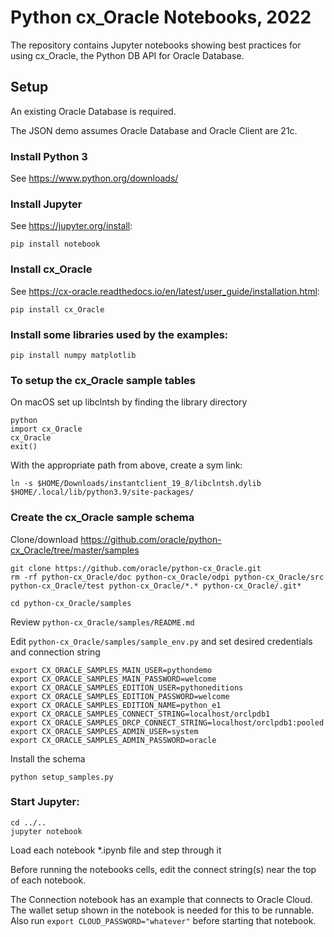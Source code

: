 # Python cx_Oracle Notebooks, 2022

The repository contains Jupyter notebooks showing best practices for using cx_Oracle, the Python DB API for Oracle Database.

## Setup

An existing Oracle Database is required.

The JSON demo assumes Oracle Database and Oracle Client are 21c.

### Install Python 3

See https://www.python.org/downloads/

### Install Jupyter

See https://jupyter.org/install:

    pip install notebook

### Install cx_Oracle

See https://cx-oracle.readthedocs.io/en/latest/user_guide/installation.html:

    pip install cx_Oracle

### Install some libraries used by the examples:

    pip install numpy matplotlib

### To setup the cx_Oracle sample tables

On macOS set up libclntsh by finding the library directory

    python
    import cx_Oracle
    cx_Oracle
    exit()

With the appropriate path from above, create a sym link:

    ln -s $HOME/Downloads/instantclient_19_8/libclntsh.dylib $HOME/.local/lib/python3.9/site-packages/

### Create the cx_Oracle sample schema

Clone/download https://github.com/oracle/python-cx_Oracle/tree/master/samples

    git clone https://github.com/oracle/python-cx_Oracle.git
    rm -rf python-cx_Oracle/doc python-cx_Oracle/odpi python-cx_Oracle/src python-cx_Oracle/test python-cx_Oracle/*.* python-cx_Oracle/.git*

    cd python-cx_Oracle/samples

Review `python-cx_Oracle/samples/README.md`

Edit `python-cx_Oracle/samples/sample_env.py` and set desired credentials and connection string

    export CX_ORACLE_SAMPLES_MAIN_USER=pythondemo
    export CX_ORACLE_SAMPLES_MAIN_PASSWORD=welcome
    export CX_ORACLE_SAMPLES_EDITION_USER=pythoneditions
    export CX_ORACLE_SAMPLES_EDITION_PASSWORD=welcome
    export CX_ORACLE_SAMPLES_EDITION_NAME=python_e1
    export CX_ORACLE_SAMPLES_CONNECT_STRING=localhost/orclpdb1
    export CX_ORACLE_SAMPLES_DRCP_CONNECT_STRING=localhost/orclpdb1:pooled
    export CX_ORACLE_SAMPLES_ADMIN_USER=system
    export CX_ORACLE_SAMPLES_ADMIN_PASSWORD=oracle

Install the schema

    python setup_samples.py

### Start Jupyter:

    cd ../..
    jupyter notebook

Load each notebook *.ipynb file and step through it

Before running the notebooks cells, edit the connect string(s) near the top of each notebook.

The Connection notebook has an example that connects to Oracle Cloud.  The
wallet setup shown in the notebook is needed for this to be runnable.  Also run
``export CLOUD_PASSWORD="whatever"`` before starting that notebook.
